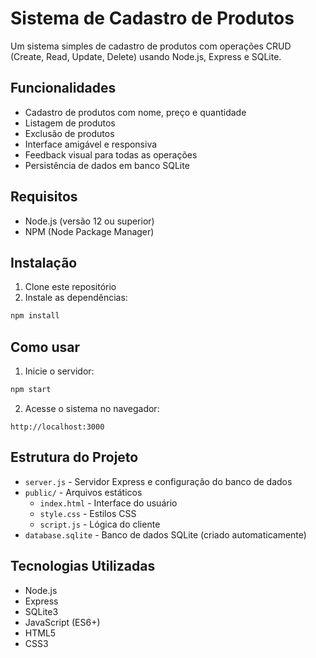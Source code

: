 # Sistema de Cadastro de Produtos

Um sistema simples de cadastro de produtos com operações CRUD (Create, Read, Update, Delete) usando Node.js, Express e SQLite.

## Funcionalidades

- Cadastro de produtos com nome, preço e quantidade
- Listagem de produtos
- Exclusão de produtos
- Interface amigável e responsiva
- Feedback visual para todas as operações
- Persistência de dados em banco SQLite

## Requisitos

- Node.js (versão 12 ou superior)
- NPM (Node Package Manager)

## Instalação

1. Clone este repositório
2. Instale as dependências:
```bash
npm install
```

## Como usar

1. Inicie o servidor:
```bash
npm start
```

2. Acesse o sistema no navegador:
```
http://localhost:3000
```

## Estrutura do Projeto

- `server.js` - Servidor Express e configuração do banco de dados
- `public/` - Arquivos estáticos
  - `index.html` - Interface do usuário
  - `style.css` - Estilos CSS
  - `script.js` - Lógica do cliente
- `database.sqlite` - Banco de dados SQLite (criado automaticamente)

## Tecnologias Utilizadas

- Node.js
- Express
- SQLite3
- JavaScript (ES6+)
- HTML5
- CSS3 